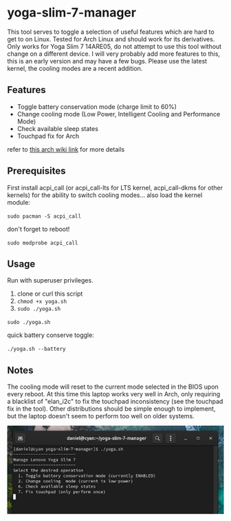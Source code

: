# yoga-slim-7-manager

This tool serves to toggle a selection of useful features which are hard to get to on Linux. Tested for Arch Linux and should work for its derivatives. Only works for Yoga Slim 7 14ARE05, do not attempt to use this tool without change on a different device. I will very probably add more features to this, this is an early version and may have a few bugs. Please use the latest kernel, the cooling modes are a recent addition.

## Features

* Toggle battery conservation mode (charge limit to 60%)
* Change cooling mode (Low Power, Intelligent Cooling and Performance Mode)
* Check available sleep states
* Touchpad fix for Arch

refer to [this arch wiki link](https://wiki.archlinux.org/title/Lenovo_IdeaPad_7_14are05) for more details

## Prerequisites

First install acpi_call (or acpi_call-lts for LTS kernel, acpi_call-dkms for other kernels) for the ability to switch cooling modes... also load the kernel module: 

``sudo pacman -S acpi_call``

don't forget to reboot!

``sudo modprobe acpi_call``


## Usage

Run with superuser privileges.

1. clone or curl this script
2. ``chmod +x yoga.sh``
3. ``sudo ./yoga.sh``


``sudo ./yoga.sh``

quick battery conserve toggle:

``./yoga.sh --battery``

## Notes
The cooling mode will reset to the current mode selected in the BIOS upon every reboot.
At this time this laptop works very well in Arch, only requiring a blacklist of "elan_i2c" to fix the touchpad inconsistency (see the touchpad fix in the tool).
Other distributions should be simple enough to implement, but the laptop doesn't seem to perform too well on older systems.


![alt text](screenshot.jpg)
